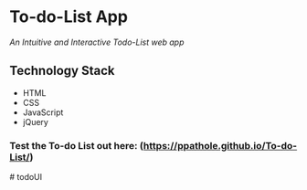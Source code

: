 # To-do-List App

_An Intuitive and Interactive Todo-List web app_

## Technology Stack
* HTML
* CSS
* JavaScript
* jQuery

### Test the To-do List out here: (https://ppathole.github.io/To-do-List/)
#   t o d o U I  
 